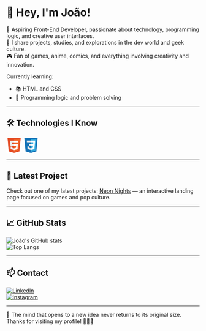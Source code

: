 # 👋 Hey, I'm João!

🎯 Aspiring Front-End Developer, passionate about technology, programming logic, and creative user interfaces.  
🚀 I share projects, studies, and explorations in the dev world and geek culture.  
🎮 Fan of games, anime, comics, and everything involving creativity and innovation.

Currently learning:

- 📚 HTML and CSS  
- 🧠 Programming logic and problem solving

---

## 🛠 Technologies I Know

<img src="https://raw.githubusercontent.com/devicons/devicon/master/icons/html5/html5-original.svg" alt="HTML5" width="40" height="40"/>  <img src="https://raw.githubusercontent.com/devicons/devicon/master/icons/css3/css3-original.svg" alt="CSS3" width="40" height="40"/>

---

## 🔗 Latest Project

Check out one of my latest projects: [Neon Nights](https://github.com/Joaovitor1909/NeonNightsGamingRoom) — an interactive landing page focused on games and pop culture.

---

## 📈 GitHub Stats

![João's GitHub stats](https://github-readme-stats.vercel.app/api?username=Joaovitor1909&show_icons=true&theme=dracula)  
![Top Langs](https://github-readme-stats.vercel.app/api/top-langs/?username=Joaovitor1909&layout=compact&theme=dracula)

---

## 📫 Contact

[![LinkedIn](https://img.shields.io/badge/-LinkedIn-0e76a8?style=for-the-badge&logo=Linkedin&logoColor=white)](https://www.linkedin.com/in/jo%C3%A3o-vitor-albuquerque-martins/)  
[![Instagram](https://img.shields.io/badge/-Instagram-E4405F?style=for-the-badge&logo=Instagram&logoColor=white)](https://www.instagram.com/joao_v1909/)

---

🧪 The mind that opens to a new idea never returns to its original size. Thanks for visiting my profile! 👨‍💻✨
